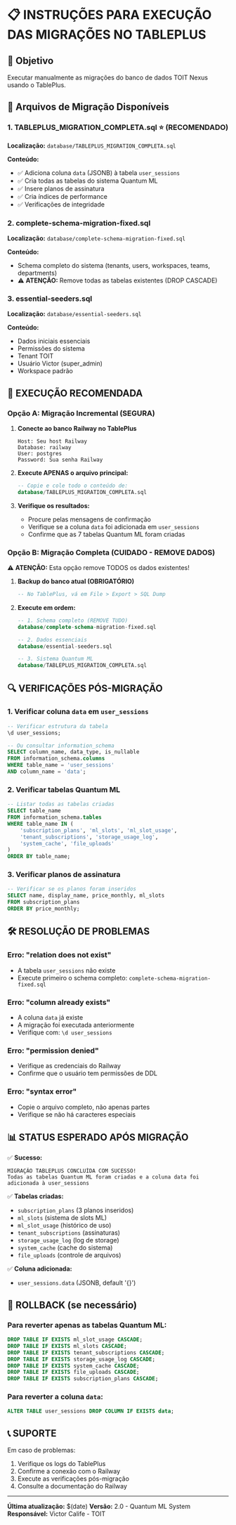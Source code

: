 # 📋 INSTRUÇÕES PARA EXECUÇÃO DAS MIGRAÇÕES NO TABLEPLUS

## 🎯 Objetivo
Executar manualmente as migrações do banco de dados TOIT Nexus usando o TablePlus.

## 📁 Arquivos de Migração Disponíveis

### 1. **TABLEPLUS_MIGRATION_COMPLETA.sql** ⭐ (RECOMENDADO)
**Localização:** `database/TABLEPLUS_MIGRATION_COMPLETA.sql`

**Conteúdo:**
- ✅ Adiciona coluna `data` (JSONB) à tabela `user_sessions`
- ✅ Cria todas as tabelas do sistema Quantum ML
- ✅ Insere planos de assinatura
- ✅ Cria índices de performance
- ✅ Verificações de integridade

### 2. **complete-schema-migration-fixed.sql**
**Localização:** `database/complete-schema-migration-fixed.sql`

**Conteúdo:**
- Schema completo do sistema (tenants, users, workspaces, teams, departments)
- ⚠️ **ATENÇÃO:** Remove todas as tabelas existentes (DROP CASCADE)

### 3. **essential-seeders.sql**
**Localização:** `database/essential-seeders.sql`

**Conteúdo:**
- Dados iniciais essenciais
- Permissões do sistema
- Tenant TOIT
- Usuário Victor (super_admin)
- Workspace padrão

## 🚀 EXECUÇÃO RECOMENDADA

### Opção A: Migração Incremental (SEGURA)

1. **Conecte ao banco Railway no TablePlus**
   ```
   Host: Seu host Railway
   Database: railway
   User: postgres
   Password: Sua senha Railway
   ```

2. **Execute APENAS o arquivo principal:**
   ```sql
   -- Copie e cole todo o conteúdo de:
   database/TABLEPLUS_MIGRATION_COMPLETA.sql
   ```

3. **Verifique os resultados:**
   - Procure pelas mensagens de confirmação
   - Verifique se a coluna `data` foi adicionada em `user_sessions`
   - Confirme que as 7 tabelas Quantum ML foram criadas

### Opção B: Migração Completa (CUIDADO - REMOVE DADOS)

⚠️ **ATENÇÃO:** Esta opção remove TODOS os dados existentes!

1. **Backup do banco atual (OBRIGATÓRIO)**
   ```sql
   -- No TablePlus, vá em File > Export > SQL Dump
   ```

2. **Execute em ordem:**
   ```sql
   -- 1. Schema completo (REMOVE TUDO)
   database/complete-schema-migration-fixed.sql
   
   -- 2. Dados essenciais
   database/essential-seeders.sql
   
   -- 3. Sistema Quantum ML
   database/TABLEPLUS_MIGRATION_COMPLETA.sql
   ```

## 🔍 VERIFICAÇÕES PÓS-MIGRAÇÃO

### 1. Verificar coluna `data` em `user_sessions`
```sql
-- Verificar estrutura da tabela
\d user_sessions;

-- Ou consultar information_schema
SELECT column_name, data_type, is_nullable
FROM information_schema.columns 
WHERE table_name = 'user_sessions' 
AND column_name = 'data';
```

### 2. Verificar tabelas Quantum ML
```sql
-- Listar todas as tabelas criadas
SELECT table_name 
FROM information_schema.tables 
WHERE table_name IN (
    'subscription_plans', 'ml_slots', 'ml_slot_usage',
    'tenant_subscriptions', 'storage_usage_log',
    'system_cache', 'file_uploads'
)
ORDER BY table_name;
```

### 3. Verificar planos de assinatura
```sql
-- Verificar se os planos foram inseridos
SELECT name, display_name, price_monthly, ml_slots
FROM subscription_plans
ORDER BY price_monthly;
```

## 🛠️ RESOLUÇÃO DE PROBLEMAS

### Erro: "relation does not exist"
- A tabela `user_sessions` não existe
- Execute primeiro o schema completo: `complete-schema-migration-fixed.sql`

### Erro: "column already exists"
- A coluna `data` já existe
- A migração foi executada anteriormente
- Verifique com: `\d user_sessions`

### Erro: "permission denied"
- Verifique as credenciais do Railway
- Confirme que o usuário tem permissões de DDL

### Erro: "syntax error"
- Copie o arquivo completo, não apenas partes
- Verifique se não há caracteres especiais

## 📊 STATUS ESPERADO APÓS MIGRAÇÃO

✅ **Sucesso:**
```
MIGRAÇÃO TABLEPLUS CONCLUÍDA COM SUCESSO!
Todas as tabelas Quantum ML foram criadas e a coluna data foi adicionada à user_sessions
```

✅ **Tabelas criadas:**
- `subscription_plans` (3 planos inseridos)
- `ml_slots` (sistema de slots ML)
- `ml_slot_usage` (histórico de uso)
- `tenant_subscriptions` (assinaturas)
- `storage_usage_log` (log de storage)
- `system_cache` (cache do sistema)
- `file_uploads` (controle de arquivos)

✅ **Coluna adicionada:**
- `user_sessions.data` (JSONB, default '{}')

## 🔄 ROLLBACK (se necessário)

### Para reverter apenas as tabelas Quantum ML:
```sql
DROP TABLE IF EXISTS ml_slot_usage CASCADE;
DROP TABLE IF EXISTS ml_slots CASCADE;
DROP TABLE IF EXISTS tenant_subscriptions CASCADE;
DROP TABLE IF EXISTS storage_usage_log CASCADE;
DROP TABLE IF EXISTS system_cache CASCADE;
DROP TABLE IF EXISTS file_uploads CASCADE;
DROP TABLE IF EXISTS subscription_plans CASCADE;
```

### Para reverter a coluna `data`:
```sql
ALTER TABLE user_sessions DROP COLUMN IF EXISTS data;
```

## 📞 SUPORTE

Em caso de problemas:
1. Verifique os logs do TablePlus
2. Confirme a conexão com o Railway
3. Execute as verificações pós-migração
4. Consulte a documentação do Railway

---

**Última atualização:** $(date)
**Versão:** 2.0 - Quantum ML System
**Responsável:** Victor Calife - TOIT